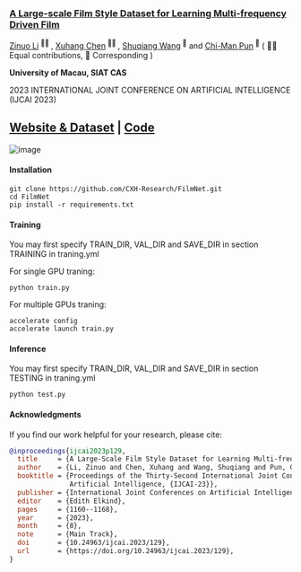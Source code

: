 ### [A Large-scale Film Style Dataset for Learning Multi-frequency Driven Film](https://arxiv.org/abs/2301.08880)

<div>
<span class="author-block">
  <a href='https://zinuoli.github.io/'>Zinuo Li</a><sup> 👨‍💻‍ </sup>
</span>,
  <span class="author-block">
    <a href='https://cxh.netlify.app/'> Xuhang Chen</a><sup> 👨‍💻‍ </sup>
  </span>,
  <span class="author-block">
    <a href="https://people.ucas.edu.cn/~wangshuqiang?language=en" target="_blank">Shuqiang Wang</a><sup> 📮</sup>
  </span> and
  <span class="author-block">
  <a href="https://www.cis.um.edu.mo/~cmpun/" target="_blank">Chi-Man Pun</a><sup> 📮</sup>
</span>
  ( 👨‍💻‍ Equal contributions, 📮 Corresponding )
  </div>

<b>University of Macau, SIAT CAS</b>

2023 INTERNATIONAL JOINT CONFERENCE ON ARTIFICIAL INTELLIGENCE (IJCAI 2023)

[Website & Dataset](https://cxh-research.github.io/FilmNet/) | [Code](https://github.com/CXH-Research/FilmNet)
---

![image](https://github.com/CXH-Research/FilmNet/assets/94612909/a5ce8c39-d4a2-4e2a-87c7-e8688cf020c5)


#### Installation
```
git clone https://github.com/CXH-Research/FilmNet.git
cd FilmNet
pip install -r requirements.txt
```

#### Training
You may first specify TRAIN_DIR, VAL_DIR and SAVE_DIR in section TRAINING in traning.yml

For single GPU traning:
```
python train.py
```
For multiple GPUs traning:
```
accelerate config
accelerate launch train.py
```

#### Inference
You may first specify TRAIN_DIR, VAL_DIR and SAVE_DIR in section TESTING in traning.yml
```
python test.py
```

#### Acknowledgments
If you find our work helpful for your research, please cite:
```bib
@inproceedings{ijcai2023p129,
  title     = {A Large-Scale Film Style Dataset for Learning Multi-frequency Driven Film Enhancement},
  author    = {Li, Zinuo and Chen, Xuhang and Wang, Shuqiang and Pun, Chi-Man},
  booktitle = {Proceedings of the Thirty-Second International Joint Conference on
               Artificial Intelligence, {IJCAI-23}},
  publisher = {International Joint Conferences on Artificial Intelligence Organization},
  editor    = {Edith Elkind},
  pages     = {1160--1168},
  year      = {2023},
  month     = {8},
  note      = {Main Track},
  doi       = {10.24963/ijcai.2023/129},
  url       = {https://doi.org/10.24963/ijcai.2023/129},
}


```


